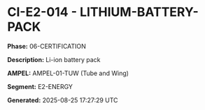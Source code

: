 # CI-E2-014 - LITHIUM-BATTERY-PACK

**Phase:** 06-CERTIFICATION

**Description:** Li-ion battery pack

**AMPEL:** AMPEL-01-TUW (Tube and Wing)

**Segment:** E2-ENERGY

**Generated:** 2025-08-25 17:27:29 UTC
